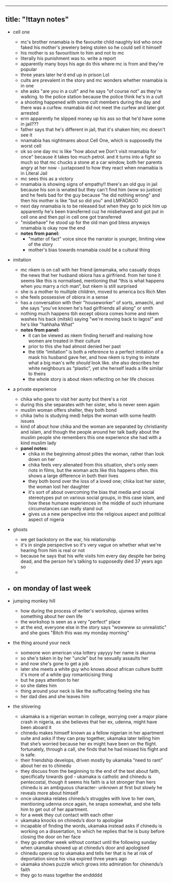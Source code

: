   ---
title: "!ttayn notes"
---
- cell one
	- mc's brother nnamabia is the favourite child naughty kid who once faked his mother's jewelery being stolen so he could sell it himself
	- his mother is so favouritism to him and not to mc
	- literally his punishment was to. write a report
	- apparently many boys his age do this where mc is from and they're popular
	- three years later he'd end up in prison Lol
	- cults are prevalent in the story and mc wonders whether nnamabia is in one
	- she asks "are you in a cult" and he says "of course not" as they're walking. to the police station because the police think he's in a cult
	- a shooting happened with some cult members during the day and there was a curfew. nnamabia did not meet the curfew and later got arrested
	- erm apparently he slipped money up his ass so that he'd have some in jail???
	- father says that he's different in jail, that it's shaken him; mc doesn't see it
	- nnamabia has nightmares about Cell One, which is supposedly the worst cell
	- ok so one day mc is like "how about we Don't visit nnamabia for once" because it takes too much petrol. and it turns into a fight so much so that mc chucks a stone at a car window, both her parents angry at her now - juxtaposed to how they react when nnamabia is in Literal Jail
	- mc sees this as a victory
	- nnamabia is showing signs of empathy!! there's an old guy in jail because his son is wnated but they can't find him (wow so justice) and he feels bad for the guy because "he did nothing wrong" and then his mother is like "but so did you" and LMFAOAOO
	- next day nnamabia is to be released but when they go to pick him up apparently he's been transferred cuz he misbehaved and got put in cell one and then ppl in cell one got transferred
	- "misbehave" he stood up for the old man god bless anyways nnamabia is okay now the end
	- **notes from panel:**
		- "matter of fact" voice since the narrator is younger, limiting view of the story
		- mother's bias towards nnamabia could be a cultural thing
- imitation
	- mc nkem is on call with her friend ijemamaka, who casually drops the news that her husband obiora has a girlfriend. from her tone it seems like this is normalised, mentioning that “this is what happens when you marry a rich man”, but nkem is still surprised
	- she is a mother to multiple children, moved to america bcs Rich Men
	- she feels possessive of obiora in a sense
	- has a conversation with their "houseworker" of sorts, amaechi, and she says "you've known he's had girlfriends all along" or smth
	- nothing much happens tbh except obiora comes home and nkem washes his back (mitski) saying "we're moving back to lagos!" and he's like "hahhaha What"
	- **notes from panel:**
		- it can be viewed as nkem finding herself and realising how women are treated in their culture
		- prior to this she had almost denied her past
		- the title “imitation” is both a reference to a perfect imitation of a mask his husband gave her, and how nkem is trying to imitate what a big man's wife *should* look like. she also describes her white neighbours as “plastic”, yet she herself leads a life similar to theirs
		- the whole story is about nkem reflecting on her life choices
- a private experience
	- chika who goes to visit her aunty but there's a riot
	- during this she separates with her sister, who is never seen again
	- muslim woman offers shelter, they both bond
	- chika (who is studying med) helps the woman with some health issues
	- kind of about how chika and the woman are separated by christianity and islam, and though the people around her talk badly about the muslim people she remembers this one experience she had with a kind muslim lady
	- **panel notes:**
		- chika in the beginning almost pities the woman, rather than look down on her
		- chika feels very alienated from this situation, she's only seen riots in films, but the woman acts like this happens often. this shows a large difference in both their lives
		- they both bond over the loss of a loved one; chika lost her sister, the woman lost her daughter
		- it's sort of about overcoming the bias that media and social stereotypes put on various social groups, in this case islam, and how these humane experiences in the middle of such inhumane circumstances can really stand out
		- gives us a new perspective into the religious aspect and political aspect of nigeria

- ghosts
	- we get backstory on the war, his relationship
	- it's in single perspective so it's very vague on whether what we're hearing from him is real or not
	- because he says that his wife visits him every day despite her being dead, and the person he's talking to supposedly died 37 years ago so
	- 
- on monday of last week
	- 
- jumping monkey hill
	- how during the process of writer's workshop, ujunwa writes something about her own life
	- the workshop is seen as a very "perfect" place
	- at the end, everyone else in the story says "wowwww so unrealistic" and she goes "Bitch this was my monday morning"
- the thing around your neck
	- someone won american visa lottery yayyyy her name is akunna
	- so she's taken in by her "uncle" but he sexually assaults her
	- and now she's gone to get a job
	- later she meets a white guy who knows about african culture butttt it's more of a white guy romanticising thing
	- but he pays attention to her
	- so she dates him
	- thing around your neck is like the suffocating feeling she has
	- her dad dies and she leaves him
- the shivering
	- ukamaka is a nigerian woman in college, worrying over a major plane crash in nigeria, as she believes that her ex, udenna, might have been aboard it 
	- chinedu makes himself known as a fellow nigerian in her apartment suite and asks if they can pray together, ukamaka later telling him that she’s worried because her ex might have been on the flight. fortunately, through a call, she finds that he had missed his flight and is safe. 
	- their friendship develops, driven mostly by ukamaka “need to rant” about her ex to chinedu 
	- they discuss from the beginning to the end of the text about faith, specifically towards god - ukamaka is catholic and chinedu is pentecostal, though it seems his faith is a lot stronger than hers chinedu is an ambiguous character- unknown at first but slowly he reveals more about himself 
	- once ukamaka relates chinedu’s struggles with love to her own, mentioning udenna once again, he snaps somewhat, and she tells him to get out of her apartment. 
	- for a week they cut contact with each other
	- ukamaka knocks on chinedu’s door to apologise 
	- incapable of finding the words, ukamaka instead asks if chinedu is working on a dissertation, to which he replies that he is busy before closing the door on her face 
	- they go another week without contact until the following sunday when ukamaka showed up at chinedu’s door and apologised 
	- chinedu opens up to ukamaka and tells her that is he at risk of deportation since his visa expired three years ago 
	- ukamaka shows puzzle which grows into admiration for chinendu’s faith 
	- they go to mass together the enddddd
